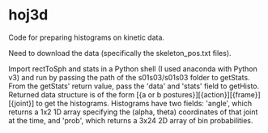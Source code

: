 # hoj3d
Code for preparing histograms on kinetic data.

Need to download the data (specifically the skeleton_pos.txt files). 

Import rectToSph and stats in a Python shell (I used anaconda with Python v3) and run by passing the path of the s01s03/s01s03 folder to
getStats. From the getStats' return value, pass the 'data' and 'stats' field to getHisto. Returned data structure is of the form [{a or b postures}][{action}][{frame}][{joint}] to get the histograms. Histograms have two fields: 'angle', which returns a 1x2 1D array specifying the (alpha, theta) coordinates of that joint at the time, and 'prob', which returns a 3x24 2D array of bin probabilities.
